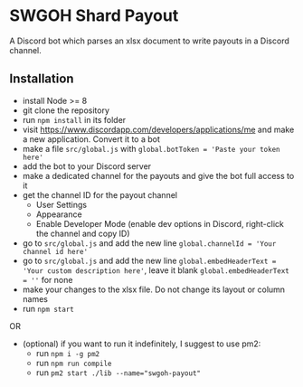 # SWGOH Shard Payout

A Discord bot which parses an xlsx document to write payouts in a Discord channel.

## Installation

- install Node >= 8
- git clone the repository
- run `npm install` in its folder
- visit https://www.discordapp.com/developers/applications/me and make a new application. Convert it to a bot
- make a file `src/global.js` with `global.botToken = 'Paste your token here'`
- add the bot to your Discord server
- make a dedicated channel for the payouts and give the bot full access to it
- get the channel ID for the payout channel
  - User Settings
  - Appearance
  - Enable Developer Mode
   (enable dev options in Discord, right-click the channel and copy ID)
- go to `src/global.js` and add the new line `global.channelId = 'Your channel id here'`
- go to `src/global.js` and add the new line `global.embedHeaderText = 'Your custom description here'`, leave it blank `global.embedHeaderText = ''` for none 
- make your changes to the xlsx file. Do not change its layout or column names
- run `npm start`

OR

- (optional) if you want to run it indefinitely, I suggest to use pm2:
  - run `npm i -g pm2`
  - run `npm run compile`
  - run `pm2 start ./lib --name="swgoh-payout"`
